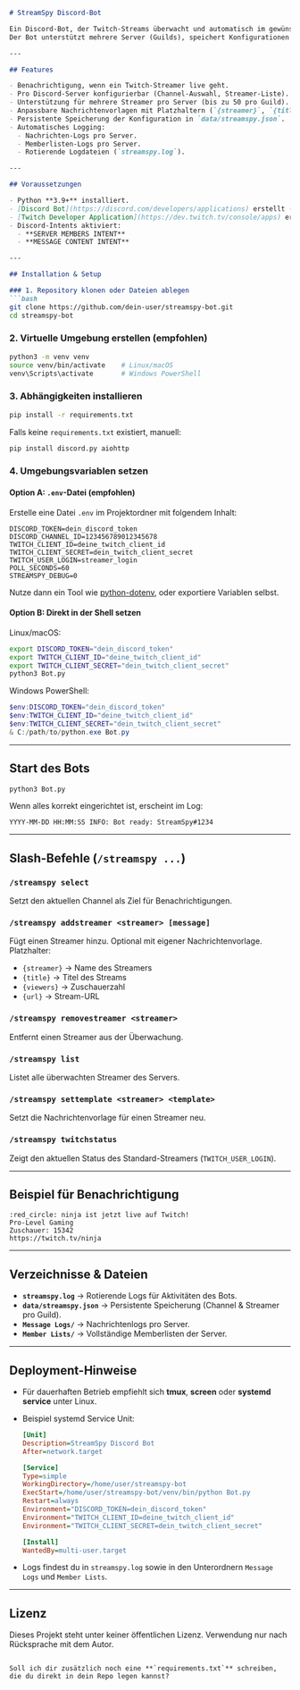 ````markdown
# StreamSpy Discord-Bot

Ein Discord-Bot, der Twitch-Streams überwacht und automatisch im gewünschten Discord-Channel benachrichtigt, sobald ein Streamer live geht.  
Der Bot unterstützt mehrere Server (Guilds), speichert Konfigurationen persistent und erlaubt individuelle Nachrichtenvorlagen.

---

## Features

- Benachrichtigung, wenn ein Twitch-Streamer live geht.
- Pro Discord-Server konfigurierbar (Channel-Auswahl, Streamer-Liste).
- Unterstützung für mehrere Streamer pro Server (bis zu 50 pro Guild).
- Anpassbare Nachrichtenvorlagen mit Platzhaltern (`{streamer}`, `{title}`, `{viewers}`, `{url}`).
- Persistente Speicherung der Konfiguration in `data/streamspy.json`.
- Automatisches Logging:
  - Nachrichten-Logs pro Server.
  - Memberlisten-Logs pro Server.
  - Rotierende Logdateien (`streamspy.log`).

---

## Voraussetzungen

- Python **3.9+** installiert.
- [Discord Bot](https://discord.com/developers/applications) erstellt (inkl. Bot-Token).
- [Twitch Developer Application](https://dev.twitch.tv/console/apps) erstellt (für Client-ID und Client-Secret).
- Discord-Intents aktiviert:
  - **SERVER MEMBERS INTENT**
  - **MESSAGE CONTENT INTENT**

---

## Installation & Setup

### 1. Repository klonen oder Dateien ablegen
```bash
git clone https://github.com/dein-user/streamspy-bot.git
cd streamspy-bot
````

### 2. Virtuelle Umgebung erstellen (empfohlen)

```bash
python3 -m venv venv
source venv/bin/activate    # Linux/macOS
venv\Scripts\activate       # Windows PowerShell
```

### 3. Abhängigkeiten installieren

```bash
pip install -r requirements.txt
```

Falls keine `requirements.txt` existiert, manuell:

```bash
pip install discord.py aiohttp
```

### 4. Umgebungsvariablen setzen

#### Option A: `.env`-Datei (empfohlen)

Erstelle eine Datei `.env` im Projektordner mit folgendem Inhalt:

```env
DISCORD_TOKEN=dein_discord_token
DISCORD_CHANNEL_ID=123456789012345678
TWITCH_CLIENT_ID=deine_twitch_client_id
TWITCH_CLIENT_SECRET=dein_twitch_client_secret
TWITCH_USER_LOGIN=streamer_login
POLL_SECONDS=60
STREAMSPY_DEBUG=0
```

Nutze dann ein Tool wie [python-dotenv](https://pypi.org/project/python-dotenv/), oder exportiere Variablen selbst.

#### Option B: Direkt in der Shell setzen

Linux/macOS:

```bash
export DISCORD_TOKEN="dein_discord_token"
export TWITCH_CLIENT_ID="deine_twitch_client_id"
export TWITCH_CLIENT_SECRET="dein_twitch_client_secret"
python3 Bot.py
```

Windows PowerShell:

```powershell
$env:DISCORD_TOKEN="dein_discord_token"
$env:TWITCH_CLIENT_ID="deine_twitch_client_id"
$env:TWITCH_CLIENT_SECRET="dein_twitch_client_secret"
& C:/path/to/python.exe Bot.py
```

---

## Start des Bots

```bash
python3 Bot.py
```

Wenn alles korrekt eingerichtet ist, erscheint im Log:

```
YYYY-MM-DD HH:MM:SS INFO: Bot ready: StreamSpy#1234
```

---

## Slash-Befehle (`/streamspy ...`)

### `/streamspy select`

Setzt den aktuellen Channel als Ziel für Benachrichtigungen.

### `/streamspy addstreamer <streamer> [message]`

Fügt einen Streamer hinzu. Optional mit eigener Nachrichtenvorlage.
Platzhalter:

* `{streamer}` → Name des Streamers
* `{title}` → Titel des Streams
* `{viewers}` → Zuschauerzahl
* `{url}` → Stream-URL

### `/streamspy removestreamer <streamer>`

Entfernt einen Streamer aus der Überwachung.

### `/streamspy list`

Listet alle überwachten Streamer des Servers.

### `/streamspy settemplate <streamer> <template>`

Setzt die Nachrichtenvorlage für einen Streamer neu.

### `/streamspy twitchstatus`

Zeigt den aktuellen Status des Standard-Streamers (`TWITCH_USER_LOGIN`).

---

## Beispiel für Benachrichtigung

```text
:red_circle: ninja ist jetzt live auf Twitch!
Pro-Level Gaming
Zuschauer: 15342
https://twitch.tv/ninja
```

---

## Verzeichnisse & Dateien

* **`streamspy.log`** → Rotierende Logs für Aktivitäten des Bots.
* **`data/streamspy.json`** → Persistente Speicherung (Channel & Streamer pro Guild).
* **`Message Logs/`** → Nachrichtenlogs pro Server.
* **`Member Lists/`** → Vollständige Memberlisten der Server.

---

## Deployment-Hinweise

* Für dauerhaften Betrieb empfiehlt sich **tmux**, **screen** oder **systemd service** unter Linux.

* Beispiel systemd Service Unit:

  ```ini
  [Unit]
  Description=StreamSpy Discord Bot
  After=network.target

  [Service]
  Type=simple
  WorkingDirectory=/home/user/streamspy-bot
  ExecStart=/home/user/streamspy-bot/venv/bin/python Bot.py
  Restart=always
  Environment="DISCORD_TOKEN=dein_discord_token"
  Environment="TWITCH_CLIENT_ID=deine_twitch_client_id"
  Environment="TWITCH_CLIENT_SECRET=dein_twitch_client_secret"

  [Install]
  WantedBy=multi-user.target
  ```

* Logs findest du in `streamspy.log` sowie in den Unterordnern `Message Logs` und `Member Lists`.

---

## Lizenz

Dieses Projekt steht unter keiner öffentlichen Lizenz. Verwendung nur nach Rücksprache mit dem Autor.

```

Soll ich dir zusätzlich noch eine **`requirements.txt`** schreiben, die du direkt in dein Repo legen kannst?
```
